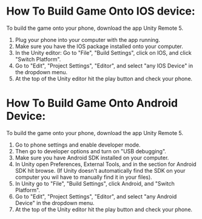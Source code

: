 # How To Build Game Onto IOS device:

To build the game onto your phone, download the app Unity Remote 5. 
1. Plug your phone into your computer with the app running.
2. Make sure you have the IOS package installed onto your computer.
3. In the Unity editor: Go to "File", "Build Settings", click on IOS, and click "Switch Platform".
4. Go to "Edit", "Project Settings", "Editor", and select "any IOS Device" in the dropdown menu. 
5. At the top of the Unity editor hit the play button and check your phone.

# How To Build Game Onto Android Device:

To build the game onto your phone, download the app Unity Remote 5. 
1. Go to phone settings and enable developer mode.
2. Then go to developer options and turn on "USB debugging".
3. Make sure you have Android SDK installed on your computer.
4. In Unity open Preferences, External Tools, and in the section for Android SDK hit browse. (If Unity doesn't automatically find the SDK on your computer you wil have to manually find it in your files).
5. In Unity go to "File", "Build Settings", click Android, and "Switch Platform".
6. Go to "Edit", "Project Settings", "Editor", and select "any Android Device" in the dropdown menu.
7. At the top of the Unity editor hit the play button and check your phone.

